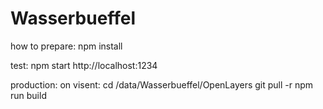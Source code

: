 # Wasserbueffel

how to
prepare:
npm install

test:
npm start
http://localhost:1234

production:
on visent:
cd /data/Wasserbueffel/OpenLayers
git pull -r
npm run build
